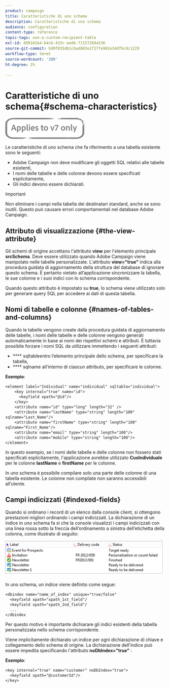 ```yaml
---
product: campaign
title: Caratteristiche di uno schema
description: Caratteristiche di uno schema
audience: configuration
content-type: reference
topic-tags: use-a-custom-recipient-table
exl-id: 099161b4-b4cb-433c-aed6-71157269a536
source-git-commit: bd9f035db1cbad883e1f27fe901e34dfbc9c1229
workflow-type: tm+mt
source-wordcount: '380'
ht-degree: 2%

---
```


# Caratteristiche di uno schema{#schema-characteristics}

![](../../assets/v7-only.svg)

Le caratteristiche di uno schema che fa riferimento a una tabella esistente sono le seguenti:

* Adobe Campaign non deve modificare gli oggetti SQL relativi alle tabelle esistenti,
* I nomi delle tabelle e delle colonne devono essere specificati esplicitamente,
* Gli indici devono essere dichiarati.

>[!IMPORTANT]
>
>Non eliminare i campi nella tabella dei destinatari standard, anche se sono inutili. Questo può causare errori comportamentali nel database Adobe Campaign.

## Attributo di visualizzazione {#the-view-attribute}

Gli schemi di origine accettano l&#39;attributo **view** per l&#39;elemento principale **srcSchema**. Deve essere utilizzato quando Adobe Campaign viene manipolato nelle tabelle personalizzate. L&#39;attributo **view=&quot;true&quot;** indica alla procedura guidata di aggiornamento della struttura del database di ignorare questo schema. È pertanto vietato all’applicazione sincronizzare la tabella, le sue colonne e i suoi indici con lo schema corrispondente.

Quando questo attributo è impostato su **true**, lo schema viene utilizzato solo per generare query SQL per accedere ai dati di questa tabella.

## Nomi di tabelle e colonne {#names-of-tables-and-columns}

Quando le tabelle vengono create dalla procedura guidata di aggiornamento delle tabelle, i nomi delle tabelle e delle colonne vengono generati automaticamente in base ai nomi dei rispettivi schemi e attributi. È tuttavia possibile forzare i nomi SQL da utilizzare immettendo i seguenti attributi:

* **** sqltableentro l’elemento principale dello schema, per specificare la tabella,
* **** sqlname all’interno di ciascun attributo, per specificare le colonne.

**Esempio**:

```
<element label="Individual" name="individual" sqltable="individual">
    <key internal="true" name="id">
      <keyfield xpath="@id"/>
    </key> 
    <attribute name="id" type="long" length="32" />
    <attribute name="lastName" type="string" length="100" sqlname="Last_Name"/>
    <attribute name="firstName" type="string" length="100" sqlname="First_Name"/>
    <attribute name="email" type="string" length="100"/>
    <attribute name="mobile" type="string" length="100"/>
</element>
```

In questo esempio, se i nomi delle tabelle e delle colonne non fossero stati specificati esplicitamente, l&#39;applicazione avrebbe utilizzato **CusIndividuale** per le colonne **lastName** e **firstName** per le colonne.

In uno schema è possibile compilare solo una parte delle colonne di una tabella esistente. Le colonne non compilate non saranno accessibili all’utente.

## Campi indicizzati {#indexed-fields}

Quando si ordinano i record di un elenco dalla console client, si ottengono prestazioni migliori ordinando i campi indicizzati. La dichiarazione di un indice in uno schema fa sì che la console visualizzi i campi indicizzati con una linea rossa sotto la freccia dell’ordinamento a sinistra dell’etichetta della colonna, come illustrato di seguito:

![](assets/s_ncs_integration_mapping_index.png)

In uno schema, un indice viene definito come segue:

```
<dbindex name="name_of_index" unique="true/false"
  <keyfield xpath="xpath_1st_field"/
  <keyfield xpath="xpath_2nd_field"/
  ...
</dbindex
```

Per questo motivo è importante dichiarare gli indici esistenti della tabella personalizzata nello schema corrispondente.

Viene implicitamente dichiarato un indice per ogni dichiarazione di chiave e collegamento dello schema di origine. La dichiarazione dell&#39;indice può essere impedita specificando l&#39;attributo **noDbIndex=&quot;true&quot;** :

**Esempio**:

```
<key internal="true" name="customer" noDbIndex="true">
  <keyfield xpath="@customerId"/>
</key>
```
